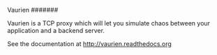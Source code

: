 Vaurien
#######

Vaurien is a TCP proxy which will let you simulate chaos between
your application and a backend server.

See the documentation at http://vaurien.readthedocs.org
